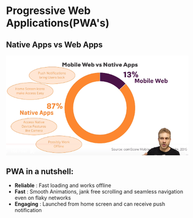# Progressive Web Applications(PWA's)

Native Apps vs Web Apps
---
<img src="static/progressive_web_apps/pwa_native_vs_webapps.PNG" width="500">

PWA in a nutshell:
---
- **Reliable** : Fast loading and works offline
- **Fast** : Smooth Animations, jank free scrolling and seamless navigation even on flaky networks
- **Engaging** : Launched from home screen and can receive push notification

